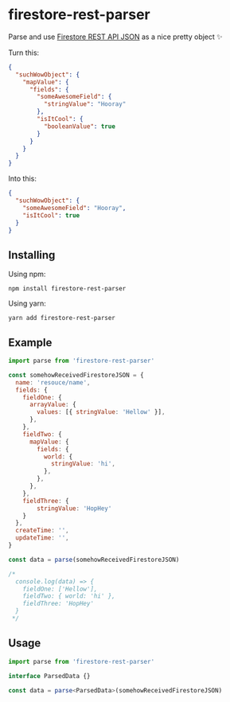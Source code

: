 # firestore-rest-parser

Parse and use [Firestore REST API JSON](https://firebase.google.com/docs/firestore/reference/rest/) as a nice pretty object ✨

Turn this:
```json
{
  "suchWowObject": {
    "mapValue": {
      "fields": {
        "someAwesomeField": {
          "stringValue": "Hooray"
        },
        "isItCool": {
          "booleanValue": true
        }
      }
    }
  }
}
```

Into this:

```json
{
  "suchWowObject": {
    "someAwesomeField": "Hooray",
    "isItCool": true
  }
}
```

## Installing

Using npm:

`npm install firestore-rest-parser`

Using yarn:

`yarn add firestore-rest-parser`

## Example

```javascript
import parse from 'firestore-rest-parser'

const somehowReceivedFirestoreJSON = {
  name: 'resouce/name',
  fields: {
    fieldOne: {
      arrayValue: {
        values: [{ stringValue: 'Hellow' }],
      },
    },
    fieldTwo: {
      mapValue: {
        fields: {
          world: {
            stringValue: 'hi',
          },
        },
      },
    },
    fieldThree: {
        stringValue: 'HopHey'
    }
  },
  createTime: '',
  updateTime: '',
}

const data = parse(somehowReceivedFirestoreJSON)

/*
  console.log(data) => {
    fieldOne: ['Hellow'],
    fieldTwo: { world: 'hi' },
    fieldThree: 'HopHey'
  }
 */
```

## Usage

```typescript
import parse from 'firestore-rest-parser'

interface ParsedData {}

const data = parse<ParsedData>(somehowReceivedFirestoreJSON)
```
